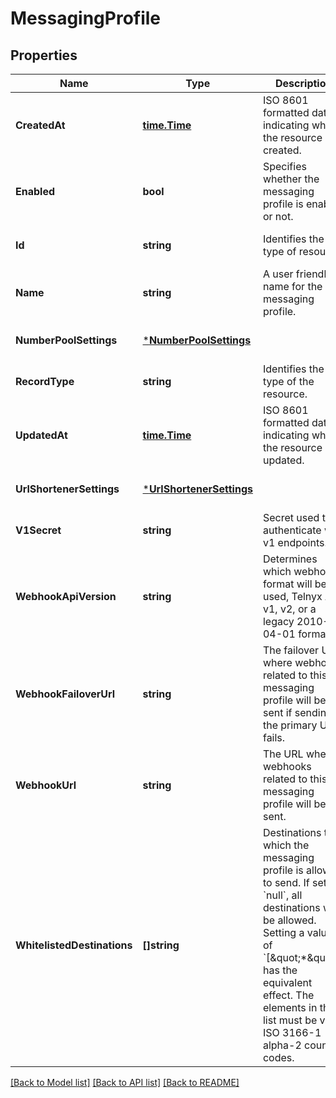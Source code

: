 # MessagingProfile

## Properties
Name | Type | Description | Notes
------------ | ------------- | ------------- | -------------
**CreatedAt** | [**time.Time**](time.Time.md) | ISO 8601 formatted date indicating when the resource was created. | [optional] [default to null]
**Enabled** | **bool** | Specifies whether the messaging profile is enabled or not. | [optional] [default to null]
**Id** | **string** | Identifies the type of resource. | [optional] [default to null]
**Name** | **string** | A user friendly name for the messaging profile. | [optional] [default to null]
**NumberPoolSettings** | [***NumberPoolSettings**](NumberPoolSettings.md) |  | [optional] [default to null]
**RecordType** | **string** | Identifies the type of the resource. | [optional] [default to null]
**UpdatedAt** | [**time.Time**](time.Time.md) | ISO 8601 formatted date indicating when the resource was updated. | [optional] [default to null]
**UrlShortenerSettings** | [***UrlShortenerSettings**](UrlShortenerSettings.md) |  | [optional] [default to null]
**V1Secret** | **string** | Secret used to authenticate with v1 endpoints. | [optional] [default to null]
**WebhookApiVersion** | **string** | Determines which webhook format will be used, Telnyx API v1, v2, or a legacy 2010-04-01 format. | [optional] [default to null]
**WebhookFailoverUrl** | **string** | The failover URL where webhooks related to this messaging profile will be sent if sending to the primary URL fails. | [optional] [default to null]
**WebhookUrl** | **string** | The URL where webhooks related to this messaging profile will be sent. | [optional] [default to null]
**WhitelistedDestinations** | **[]string** | Destinations to which the messaging profile is allowed to send. If set to &#x60;null&#x60;, all destinations will be allowed. Setting a value of &#x60;[\&quot;*\&quot;]&#x60; has the equivalent effect. The elements in the list must be valid ISO 3166-1 alpha-2 country codes. | [optional] [default to null]

[[Back to Model list]](../README.md#documentation-for-models) [[Back to API list]](../README.md#documentation-for-api-endpoints) [[Back to README]](../README.md)

